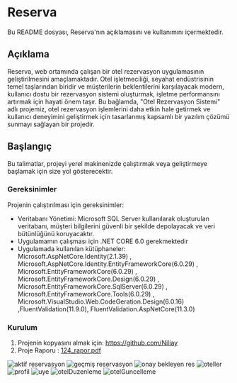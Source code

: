 # Reserva

Bu README dosyası, Reserva'nın açıklamasını ve kullanımını içermektedir.

## Açıklama

Reserva,  web ortamında çalışan bir otel rezervasyon uygulamasının geliştirilmesini amaçlamaktadır. Otel işletmeciliği, seyahat endüstrisinin temel taşlarından biridir ve müşterilerin beklentilerini karşılayacak modern, kullanıcı dostu bir rezervasyon sistemi oluşturmak, işletme performansını artırmak için hayati önem taşır. Bu bağlamda, "Otel Rezervasyon Sistemi" adlı projemiz, otel rezervasyon işlemlerini daha etkin hale getirmek ve kullanıcı deneyimini geliştirmek için tasarlanmış kapsamlı bir yazılım çözümü sunmayı sağlayan bir projedir.

## Başlangıç

Bu talimatlar, projeyi yerel makinenizde çalıştırmak veya geliştirmeye başlamak için size yol gösterecektir.

### Gereksinimler

Projenin çalıştırılması için gereksinimler:
- Veritabanı Yönetimi: Microsoft SQL Server kullanılarak oluşturulan veritabanı, müşteri bilgilerini güvenli bir şekilde depolayacak ve veri bütünlüğünü koruyacaktır.
- Uygulamamın çalışması için .NET CORE 6.0 gerekmektedir
- Uygulamada kullanılan kütüphaneler: Microsoft.AspNetCore.Identity(2.1.39) , Microsoft.AspNetCore.Identity.EntityFrameworkCore(6.0.29) , Microsoft.EntityFrameworkCore(6.0.29) , Microsoft.EntityFrameworkCore.Design(6.0.29) , Microsoft.EntityFrameworkCore.SqlServer(6.0.29) , Microsoft.EntityFrameworkCore.Tools(6.0.29) , Microsoft.VisualStudio.Web.CodeGeration.Design(6.0.16) ,FluentValidation(11.9.0), FluentValidation.AspNetCore(11.3.0)

### Kurulum

1. Projenin kopyasını almak için: https://github.com/Niliay
2. Proje Raporu : [124_rapor.pdf](https://github.com/Niliay/Reserva_Proje/files/15219447/124_rapor.pdf)

   

![aktif reservasyon](https://github.com/Niliay/Reserva_Proje/assets/147251978/1d4081cd-eb19-487e-9f0d-7fd258ce0756)
![geçmiş reservasyon](https://github.com/Niliay/Reserva_Proje/assets/147251978/6b7642ba-cc05-4dae-9d42-9bf16562e2ba)
![onay bekleyen res](https://github.com/Niliay/Reserva_Proje/assets/147251978/91bd14b5-6ef1-4aa9-9117-1303182abab3)
![oteller](https://github.com/Niliay/Reserva_Proje/assets/147251978/439ea9a9-c688-4e33-a959-518060c5da12)
![profil](https://github.com/Niliay/Reserva_Proje/assets/147251978/2e262772-a331-4f6d-a72e-8ee809c7a153)
![uye](https://github.com/Niliay/Reserva_Proje/assets/147251978/1450e786-09ef-468d-a6d9-83a39fd7ffbe)
![otelDuzenleme](https://github.com/Niliay/Reserva_Proje/assets/147251978/62d7d008-b00a-4d08-aaac-08f4e5435f7b)
![otelGuncelleme](https://github.com/Niliay/Reserva_Proje/assets/147251978/14a0fffe-d3eb-4316-b374-c6c42c395c8d)







